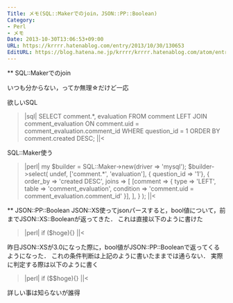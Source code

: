 ```yaml
---
Title: メモ(SQL::Makerでのjoin，JSON::PP::Boolean)
Category:
- Perl
- メモ
Date: 2013-10-30T13:06:53+09:00
URL: https://krrrr.hatenablog.com/entry/2013/10/30/130653
EditURL: https://blog.hatena.ne.jp/krrrr/krrrr.hatenablog.com/atom/entry/12921228815711531076
---
```


** SQL::Makerでのjoin

いつも分からない，ってか無理☆だけど一応

欲しいSQL
>|sql|
SELECT comment.*, evaluation
    FROM comment LEFT JOIN comment_evaluation
        ON comment.uid = comment_evaluation.comment_id
    WHERE question_id = 1
    ORDER BY comment.created DESC;
||<

SQL::Maker使う
>|perl|
my $builder = SQL::Maker->new(driver => 'mysql');
$builder->select(
    undef,
    ['comment.*', 'evaluation'],
    { question_id => '1'},
    {
        order_by => 'created DESC',
        joins => [
            [comment => {
                type => 'LEFT',
                table => 'comment_evaluation',
                condition => 'comment.uid = comment_evaluation.comment_id'
            }],
        ],
    }
);
||<

** JSON::PP::Boolean
JSON::XS使ってjsonパースすると，bool値について，前までJSON::XS::Booleanが返ってきた．
これは直接以下のように書けた
>|perl|
if ($hoge){}
||<

昨日JSON::XSが3.0になった際に，bool値がJSON::PP::Booleanで返ってくるようになった．
これの条件判断は上記のように書いたままでは通らない．
実際に判定する際は以下のように書く
>|perl|
if ($$hoge){}
||<

詳しい事は知らないが誰得
